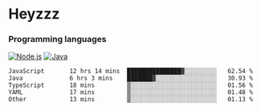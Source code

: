 # Heyzzz  

### Programming languages  

[![Node.js](https://img.shields.io/badge/-Node.js-262626?style=for-the-badge)](https://nodejs.org)
[![Java](https://img.shields.io/badge/-Java-262626?style=for-the-badge)](https://java.com)

<!--START_SECTION:waka-->

```text
JavaScript       12 hrs 14 mins  ███████████████▓░░░░░░░░░   62.54 %
Java             6 hrs 3 mins    ███████▓░░░░░░░░░░░░░░░░░   30.93 %
TypeScript       18 mins         ▒░░░░░░░░░░░░░░░░░░░░░░░░   01.56 %
YAML             17 mins         ▒░░░░░░░░░░░░░░░░░░░░░░░░   01.48 %
Other            13 mins         ▒░░░░░░░░░░░░░░░░░░░░░░░░   01.13 %
```

<!--END_SECTION:waka-->
